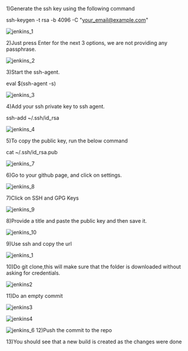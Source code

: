 1)Generate the ssh key using the following command

ssh-keygen -t rsa -b 4096 -C "your_email@example.com"


![jenkins_1](https://user-images.githubusercontent.com/20787443/50553486-d360f600-0ce2-11e9-8b8e-e01fa0f1c54c.PNG)

2)Just press Enter for the next 3 options, we are not providing any passphrase.

![jenkins_2](https://user-images.githubusercontent.com/20787443/50553494-f7243c00-0ce2-11e9-81ec-30caec3bcc85.PNG)

3)Start the ssh-agent.

eval $(ssh-agent -s)

![jenkins_3](https://user-images.githubusercontent.com/20787443/50553515-3e123180-0ce3-11e9-8451-00c85b8a8fca.PNG)


4)Add your ssh private key to ssh agent.

ssh-add ~/.ssh/id_rsa

![jenkins_4](https://user-images.githubusercontent.com/20787443/50553541-b5e05c00-0ce3-11e9-9f42-43fabe5e0c5b.PNG)


5)To copy the public key, run the below command

cat ~/.ssh/id_rsa.pub

![jenkins_7](https://user-images.githubusercontent.com/20787443/50553678-415aec80-0ce6-11e9-97e3-090780345aa6.PNG)


6)Go to your github page, and click on settings.

![jenkins_8](https://user-images.githubusercontent.com/20787443/50553702-aca4be80-0ce6-11e9-9d04-e9a657a09e23.PNG)

7)Click on SSH and GPG Keys

![jenkins_9](https://user-images.githubusercontent.com/20787443/50553703-ad3d5500-0ce6-11e9-987a-3010c62e8453.PNG)

8)Provide a title and paste the public key and then save it.

![jenkins_10](https://user-images.githubusercontent.com/20787443/50553704-ad3d5500-0ce6-11e9-9b7c-96f1ba664a51.PNG)


9)Use ssh and copy the url

![jenkins_1](https://user-images.githubusercontent.com/20787443/50621903-24235980-0f44-11e9-9ee4-f5c1184c2458.PNG)

10)Do git clone,this will make sure that the folder is downloaded without asking for credentials.


![jenkins2](https://user-images.githubusercontent.com/20787443/50621906-24235980-0f44-11e9-9c68-bf7f1e6ee2c6.PNG)

11)Do an empty commit

![jenkins3](https://user-images.githubusercontent.com/20787443/50621907-24bbf000-0f44-11e9-88bb-711d8764bae3.PNG)

![jenkins4](https://user-images.githubusercontent.com/20787443/50621908-24bbf000-0f44-11e9-8c15-0fe6655cd1f9.PNG)

![jenkins_6](https://user-images.githubusercontent.com/20787443/50621905-24235980-0f44-11e9-8e76-09e3d268cdef.PNG)
12)Push the commit to the repo


13)You should see that a new build is created as the changes were done


